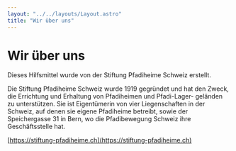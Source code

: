 ```yaml
---
layout: "../../layouts/Layout.astro"
title: "Wir über uns"
---
```


# Wir über uns

Dieses Hilfsmittel wurde von der Stiftung Pfadiheime Schweiz erstellt.

Die Stiftung Pfadiheime Schweiz wurde 1919 gegründet und hat den Zweck, die Errichtung und Erhaltung von Pfadiheimen und Pfadi-Lager- geländen zu unterstützen. Sie ist Eigentümerin von vier Liegenschaften in der Schweiz, auf denen sie eigene Pfadiheime betreibt, sowie der Speichergasse 31 in Bern, wo die Pfadibewegung Schweiz ihre Geschäftsstelle hat.

[https://stiftung-pfadiheime.ch](https://stiftung-pfadiheime.ch)
